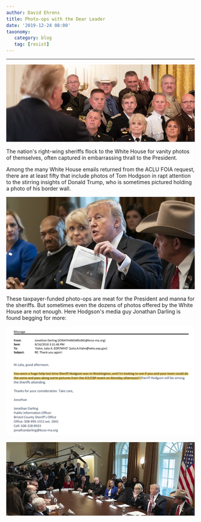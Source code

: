 ```yaml
---
author: David Ehrens
title: Photo-ops with the Dear Leader
date: '2019-12-24 08:00'
taxonomy:
   category: blog
   tag: [resist]
---
```

---

![](vanity.jpg)

The nation's right-wing sheriffs flock to the White House for vanity photos of themselves, often captured in embarrassing thrall to the President.

Among the many White House emails returned from the ACLU FOIA request, there are at least fifty that include photos of Tom Hodgson in rapt attention to the stirring insights of Donald Trump, who is sometimes pictured holding a photo of his border wall. 

![](wall.jpg)

These taxpayer-funded photo-ops are meat for the President and manna for the sheriffs. But sometimes even the dozens of photos offered by the White House are not enough. Here Hodgson's media guy Jonathan Darling is found begging for more:

![](darling-photo.jpg)

![](hodgson.jpg)
